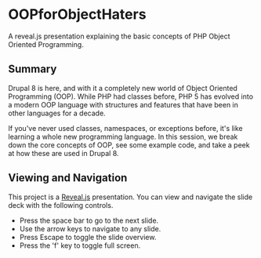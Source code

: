 # OOPforObjectHaters
A reveal.js presentation explaining the basic concepts of PHP Object Oriented Programming.

## Summary

Drupal 8 is here, and with it a completely new world of Object Oriented Programming (OOP). While PHP had classes before, PHP 5 has evolved into a modern OOP language with structures and features that have been in other languages for a decade.

If you've never used classes, namespaces, or exceptions before, it's like learning a whole new programming language. In this session, we break down the core concepts of OOP, see some example code, and take a peek at how these are used in Drupal 8.

## Viewing and Navigation

This project is a [Reveal.js](http://lab.hakim.se/reveal-js/#/) presentation. You can view and navigate the slide deck with the following controls.

* Press the space bar to go to the next slide.
* Use the arrow keys to navigate to any slide.
* Press Escape to toggle the slide overview.
* Press the 'f' key to toggle full screen.
